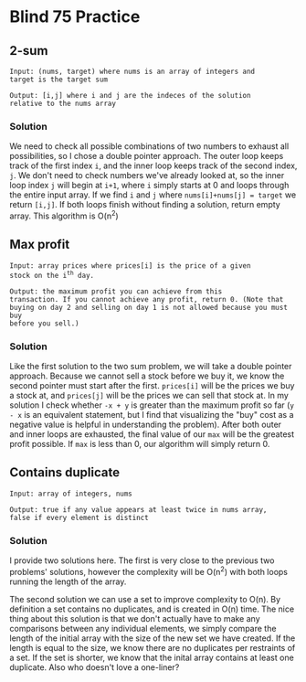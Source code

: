 # Blind 75 Practice

## 2-sum

<code>Input: (nums, target) where nums is an array of integers and target is the target sum </code>

<code>Output: [i,j] where i and j are the indeces of the solution relative to the nums array </code>

### Solution

We need to check all possible combinations of two numbers to exhaust all possibilities, so I chose a double pointer approach. The outer loop keeps track of the first index `i`, and the inner loop keeps track of the second index, `j`. We don't need to check numbers we've already looked at, so the inner loop index `j` will begin at `i+1`, where `i` simply starts at 0 and loops through the entire input array. If we find `i` and `j` where `nums[i]+nums[j] = target` we return `[i,j]`. If both loops finish without finding a solution, return empty array. This algorithm is O(n<sup>2</sup>)

## Max profit

<code>Input: array prices where prices[i] is the price of a given stock on the i<sup>th</sup> day.</code>

<code>Output: the maximum profit you can achieve from this transaction. If you cannot achieve any profit, return 0. (Note that buying on day 2 and selling on day 1 is not allowed because you must buy before you sell.)</code>

### Solution

Like the first solution to the two sum problem, we will take a double pointer approach. Because we cannot sell a stock before we buy it, we know the second pointer must start after the first. `prices[i]` will be the prices we buy a stock at, and `prices[j]` will be the prices we can sell that stock at. In my solution I check whether `-x + y` is greater than the maximum profit so far (`y - x` is an equivalent statement, but I find that visualizing the "buy" cost as a negative value is helpful in understanding the problem). After both outer and inner loops are exhausted, the final value of our `max` will be the greatest profit possible. If `max` is less than 0, our algorithm will simply return 0.

## Contains duplicate

<code>Input: array of integers, nums</code>

<code>Output: true if any value appears at least twice in nums array, false if every element is distinct</code>

### Solution

I provide two solutions here. The first is very close to the previous two problems' solutions, however the complexity will be O(n<sup>2</sup>) with both loops running the length of the array.

The second solution we can use a set to improve complexity to O(n). By definition a set contains no duplicates, and is created in O(n) time. The nice thing about this solution is that we don't actually have to make any comparisons between any individual elements, we simply compare the length of the initial array with the size of the new set we have created. If the length is equal to the size, we know there are no duplicates per restraints of a set. If the set is shorter, we know that the inital array contains at least one duplicate. Also who doesn't love a one-liner?
